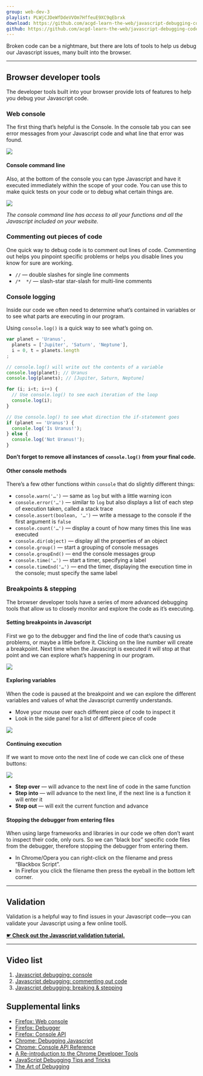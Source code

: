 ```yaml
---
group: web-dev-3
playlist: PLWjCJDeWfDdeVVOm7HffeuE9XC9qEbrxk
download: https://github.com/acgd-learn-the-web/javascript-debugging-code/archive/master.zip
github: https://github.com/acgd-learn-the-web/javascript-debugging-code
---
```


Broken code can be a nightmare, but there are lots of tools to help us debug our Javascript issues, many built into the browser.

---

## Browser developer tools

The developer tools built into your browser provide lots of features to help you debug your Javascript code.

### Web console

The first thing that’s helpful is the Console. In the console tab you can see error messages from your Javascript code and what line that error was found.

![](console-error.jpg)

#### Console command line

Also, at the bottom of the console you can type Javascript and have it executed immediately within the scope of your code. You can use this to make quick tests on your code or to debug what certain things are.

![](console-command-line.jpg)

*The console command line has access to all your functions and all the Javascript included on your website.*

### Commenting out pieces of code

One quick way to debug code is to comment out lines of code. Commenting out helps you pinpoint specific problems or helps you disable lines you know for sure are working.

- `//` — double slashes for single line comments
- `/*  */` — slash-star star-slash for multi-line comments

### Console logging

Inside our code we often need to determine what’s contained in variables or to see what parts are executing in our program.

Using `console.log()` is a quick way to see what’s going on.

```js
var planet = 'Uranus',
  planets = ['Jupiter', 'Saturn', 'Neptune'],
  i = 0, t = planets.length
;

// console.log() will write out the contents of a variable
console.log(planet); // Uranus
console.log(planets); // [Jupiter, Saturn, Neptune]

for (i; i<t; i++) {
  // Use console.log() to see each iteration of the loop
  console.log(i);
}

// Use console.log() to see what direction the if-statement goes
if (planet == 'Uranus') {
  console.log('Is Uranus!');
} else {
  console.log('Not Uranus!');
}
```

**Don’t forget to remove all instances of `console.log()` from your final code.**

#### Other console methods

There’s a few other functions within `console` that do slightly different things:

- `console.warn('…')` — same as `log` but with a little warning icon
- `console.error('…')` — similar to `log` but also displays a list of each step of execution taken, called a stack trace
- `console.assert(boolean, '…')` — write a message to the console if the first argument is `false`
- `console.count('…')` — display a count of how many times this line was executed
- `console.dir(object)` — display all the properties of an object
- `console.group()` — start a grouping of console messages
- `console.groupEnd()` — end the console messages group
- `console.time('…')` — start a timer, specifying a label
- `console.timeEnd('…')` — end the timer, displaying the execution time in the console; must specify the same label

### Breakpoints & stepping

The browser developer tools have a series of more advanced debugging tools that allow us to closely monitor and explore the code as it’s executing.

#### Setting breakpoints in Javascript

First we go to the debugger and find the line of code that’s causing us problems, or maybe a little before it. Clicking on the line number will create a breakpoint. Next time when the Javascirpt is executed it will stop at that point and we can explore what’s happening in our program.

![](debugger-breakpoint.jpg)

#### Exploring variables

When the code is paused at the breakpoint and we can explore the different variables and values of what the Javascript currently understands.

- Move your mouse over each different piece of code to inspect it
- Look in the side panel for a list of different piece of code

![](debugger-variables.jpg)

#### Continuing execution

If we want to move onto the next line of code we can click one of these buttons:

![](debugger-buttons.jpg)

- **Step over** — will advance to the next line of code in the same function
- **Step into** — will advance to the next line, if the next line is a function it will enter it
- **Step out** — will exit the current function and advance

#### Stopping the debugger from entering files

When using large frameworks and libraries in our code we often don’t want to inspect their code, only ours. So we can “black box” specific code files from the debugger, therefore stopping the debugger from entering them.

- In Chrome/Opera you can right-click on the filename and press “Blackbox Script”.
- In Firefox you click the filename then press the eyeball in the bottom left corner.

---

## Validation

Validation is a helpful way to find issues in your Javascript code—you can validate your Javascript using a few online tools̋.

**[☛ Check out the Javascript validation tutorial.](/validation/#javascript)**

---

## Video list

1. [Javascript debugging: console](https://www.youtube.com/watch?v=7EoLvH7roYc&list=PLWjCJDeWfDdeVVOm7HffeuE9XC9qEbrxk&index=1)
2. [Javascript debugging: commenting out code](https://www.youtube.com/watch?v=oUW1e6g1oNc&list=PLWjCJDeWfDdeVVOm7HffeuE9XC9qEbrxk&index=2)
3. [Javascript debugging: breaking & stepping](https://www.youtube.com/watch?v=5m9Kfwx0rMs&index=3&list=PLWjCJDeWfDdeVVOm7HffeuE9XC9qEbrxk)

## Supplemental links

- [Firefox: Web console](https://developer.mozilla.org/en-US/docs/Tools/Web_Console)
- [Firefox: Debugger](https://developer.mozilla.org/en-US/docs/Tools/Debugger)
- [Firefox: Console API](https://developer.mozilla.org/en-US/docs/Web/API/console)
- [Chrome: Debugging Javascript](https://developer.chrome.com/devtools/docs/javascript-debugging)
- [Chrome: Console API Reference](https://developer.chrome.com/devtools/docs/console-api)
- [A Re-introduction to the Chrome Developer Tools](http://paulirish.com/2011/a-re-introduction-to-the-chrome-developer-tools/)
- [JavaScript Debugging Tips and Tricks](http://www.zsoltnagy.eu/javascript-debugging-tips-and-tricks/)
- [The Art of Debugging](https://remysharp.com/2015/10/14/the-art-of-debugging)

